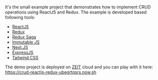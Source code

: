 It's the small example project that demonstrates how to implement CRUD operations using ReactJS and Redux. The example is developed based following tools:

* [ReactJS](https://reactjs.org)
* [Redux](https://redux.js.org)
* [Redux Saga](https://redux-saga.js.org)
* [Immutable JS](http://facebook.github.io/immutable-js/)
* [Next.JS](https://nextjs.org/)
* [ExpressJS](http://expressjs.com)
* [Tailwind CSS](https://tailwindcss.com)

The demo project is deployed on [ZEIT](https://zeit.co) cloud and you can play with it here: https://crud-reactjs-redux-ubegrtqsrs.now.sh